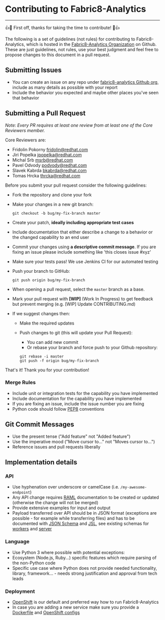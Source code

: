 # Contributing to Fabric8-Analytics
---

:+1::tada: First off, thanks for taking the time to contribute! :tada::+1:

The following is a set of guidelines (not rules) for contributing to Fabric8-Analytics,
which is hosted in the [Fabric8-Analytics Organization](https://github.com/fabric8-analytics/) on Github.
These are just guidelines, not rules, use your best judgment and feel free to
propose changes to this document in a pull request.

## Submitting Issues

* You can create an issue on any repo under [fabric8-analytics Github org](https://github.com/fabric8-analytics), include as many details as possible with your report
* Include the behavior you expected and maybe other places you've seen that behavior

## Submitting a Pull Request

*Note: Every PR requires at least one review from at least one of the Core Reviewers member.*

Core Reviewers are:

* Fridolin Pokorny <fridolin@redhat.com>
* Jiri Popelka <jpopelka@redhat.com>
* Michal Srb <msrb@redhat.com>
* Pavel Odvody <podvody@redhat.com>
* Slavek Kabrda <bkabrda@redhat.com>
* Tomas Hrcka <thrcka@redhat.com>

Before you submit your pull request consider the following guidelines:

* Fork the repository and clone your fork
* Make your changes in a new git branch:

     ```shell
     git checkout -b bug/my-fix-branch master
     ```

* Create your patch, **ideally including appropriate test cases**
* Include documentation that either describe a change to a behavior or the changed capability to an end user
* Commit your changes using **a descriptive commit message**. If you are fixing an issue please include something like 'this closes issue #xyz'
* Make sure your tests pass! We use Jenkins CI for our automated testing
* Push your branch to GitHub:

    ```shell
    git push origin bug/my-fix-branch
    ```

* When opening a pull request, select the `master` branch as a base.
* Mark your pull request with **[WIP]** (Work In Progress) to get feedback but prevent merging (e.g. [WIP] Update CONTRIBUTING.md)
* If we suggest changes then:
  * Make the required updates
  * Push changes to git (this will update your Pull Request):
    * You can add new commit
    * Or rebase your branch and force push to your Github repository:

    ```shell
    git rebase -i master
    git push -f origin bug/my-fix-branch
    ```

That's it! Thank you for your contribution!

### Merge Rules

* Include unit or integration tests for the capability you have implemented
* Include documentation for the capability you have implemented
* If you are fixing an issue, include the issue number you are fixing
* Python code should follow [PEP8](https://www.python.org/dev/peps/pep-0008/) conventions

## Git Commit Messages

* Use the present tense ("Add feature" not "Added feature")
* Use the imperative mood ("Move cursor to..." not "Moves cursor to...")
* Reference issues and pull requests liberally

## Implementation details

### API

* Use hyphenation over underscore or camelCase (i.e. `/my-awesome-endpoint`)
* Any API change requires [RAML](http://raml.org/) documentation to be created or updated (otherwise the change will not be merged)
* Provide extensive examples for input and output
* Payload transferred over API should be in JSON format (exceptions are possible - for example while transferring files) and has to be documented with [JSON Schema](http://json-schema.org/) and [JSL](https://jsl.readthedocs.io/en/latest/tutorial.html), see existing schemas for [workers](https://github.com/fabric8-analytics/fabric8-analytics-worker/tree/master/cucoslib/workers/schemas/) and [server](https://github.com/fabric8-analytics/fabric8-analytics-server/tree/master/bayesian/schemas)

### Language

* Use Python 3 where possible with potential exceptions:
 * Ecosystem (Node.js, Ruby...) specific features which require parsing of the non-Python code
 * Specific use case where Python does not provide needed functionality, library, framework... - needs strong justification and approval from tech leads

### Deployment

* [OpenShift](https://www.openshift.com/) is our default and preferred way how to run Fabric8-Analytics
* In case you are adding a new service make sure you provide a [Dockerfile](https://docs.docker.com/engine/reference/builder/) and [OpenShift configs](https://docs.openshift.com/enterprise/3.0/architecture/core_concepts/pods_and_services.html)
